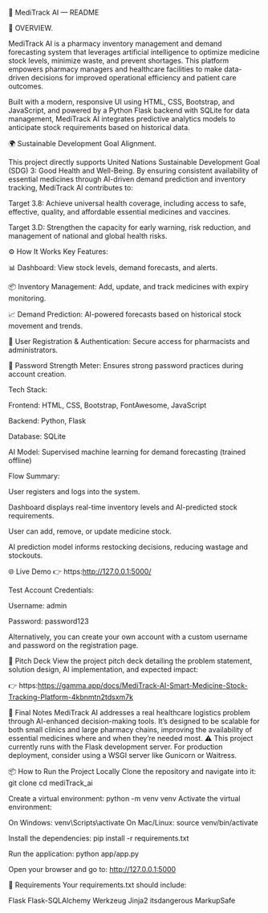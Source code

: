 📖 MediTrack AI — README


📌 OVERVIEW.





MediTrack AI is a pharmacy inventory management and demand forecasting system that leverages artificial intelligence to optimize medicine stock levels, minimize waste, and prevent shortages. This platform empowers pharmacy managers and healthcare facilities to make data-driven decisions for improved operational efficiency and patient care outcomes.

Built with a modern, responsive UI using HTML, CSS, Bootstrap, and JavaScript, and powered by a Python Flask backend with SQLite for data management, MediTrack AI integrates predictive analytics models to anticipate stock requirements based on historical data.



🌍 Sustainable Development Goal Alignment.





This project directly supports United Nations Sustainable Development Goal (SDG) 3: Good Health and Well-Being.
By ensuring consistent availability of essential medicines through AI-driven demand prediction and inventory tracking, MediTrack AI contributes to:

Target 3.8: Achieve universal health coverage, including access to safe, effective, quality, and affordable essential medicines and vaccines.

Target 3.D: Strengthen the capacity for early warning, risk reduction, and management of national and global health risks.
















⚙️ How It Works
Key Features:

📊 Dashboard: View stock levels, demand forecasts, and alerts.

📦 Inventory Management: Add, update, and track medicines with expiry monitoring.

📈 Demand Prediction: AI-powered forecasts based on historical stock movement and trends.

🔐 User Registration & Authentication: Secure access for pharmacists and administrators.

📑 Password Strength Meter: Ensures strong password practices during account creation.

Tech Stack:

Frontend: HTML, CSS, Bootstrap, FontAwesome, JavaScript

Backend: Python, Flask

Database: SQLite

AI Model: Supervised machine learning for demand forecasting (trained offline)

Flow Summary:

User registers and logs into the system.

Dashboard displays real-time inventory levels and AI-predicted stock requirements.

User can add, remove, or update medicine stock.

AI prediction model informs restocking decisions, reducing wastage and stockouts.












🌐 Live Demo
👉 https:http://127.0.0.1:5000/

Test Account Credentials:

Username: admin

Password: password123

Alternatively, you can create your own account with a custom username and password on the registration page.
















📑 Pitch Deck
View the project pitch deck detailing the problem statement, solution design, AI implementation, and expected impact:










👉 https:https://gamma.app/docs/MediTrack-AI-Smart-Medicine-Stock-Tracking-Platform-4kbnmtn2tdsxm7k











📌 Final Notes
MediTrack AI addresses a real healthcare logistics problem through AI-enhanced decision-making tools. It’s designed to be scalable for both small clinics and large pharmacy chains, improving the availability of essential medicines where and when they’re needed most.
⚠️ This project currently runs with the Flask development server. For production deployment, consider using a WSGI server like Gunicorn or Waitress.












📦 How to Run the Project Locally
Clone the repository and navigate into it:
git clone <repo-url>
cd mediTrack_ai

Create a virtual environment:
python -m venv venv
Activate the virtual environment:

On Windows:
venv\Scripts\activate
On Mac/Linux:
source venv/bin/activate

Install the dependencies:
pip install -r requirements.txt

Run the application:
python app/app.py

Open your browser and go to:
http://127.0.0.1:5000

📄 Requirements
Your requirements.txt should include:














Flask
Flask-SQLAlchemy
Werkzeug
Jinja2
itsdangerous
MarkupSafe
